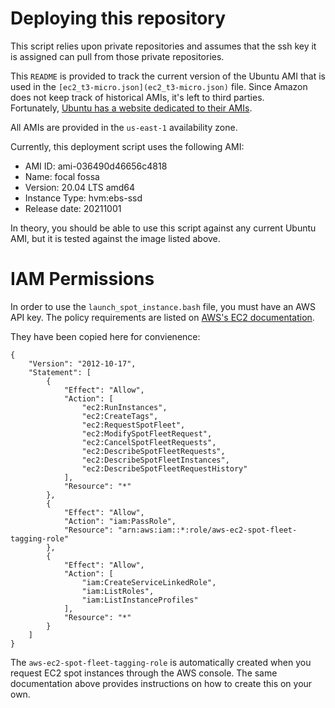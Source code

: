 # Deploying this repository

This script relies upon private repositories and assumes that the ssh
key it is assigned can pull from those private repositories.

This `README` is provided to track the current version of the Ubuntu AMI
that is used in the `[ec2_t3-micro.json](ec2_t3-micro.json)` file.  Since 
Amazon does not keep track of historical AMIs, it's left to third parties.  
Fortunately, [Ubuntu has a website dedicated to their AMIs](https://cloud-images.ubuntu.com/locator/ec2/).

All AMIs are provided in the `us-east-1` availability zone.

Currently, this deployment script uses the following AMI:

* AMI ID: ami-036490d46656c4818
* Name: focal fossa
* Version: 20.04 LTS amd64
* Instance Type: hvm:ebs-ssd
* Release date: 20211001

In theory, you should be able to use this script against any current
Ubuntu AMI, but it is tested against the image listed above.

# IAM Permissions

In order to use the `launch_spot_instance.bash` file, you must have an AWS
API key.  The policy requirements are listed on [AWS's EC2 
documentation](https://docs.aws.amazon.com/AWSEC2/latest/UserGuide/spot-fleet-requests.html).

They have been copied here for convienence:

```
{
    "Version": "2012-10-17",
    "Statement": [
        {
            "Effect": "Allow",
            "Action": [
                "ec2:RunInstances",
                "ec2:CreateTags",
                "ec2:RequestSpotFleet",
                "ec2:ModifySpotFleetRequest",
                "ec2:CancelSpotFleetRequests",
                "ec2:DescribeSpotFleetRequests",
                "ec2:DescribeSpotFleetInstances",
                "ec2:DescribeSpotFleetRequestHistory"
            ],
            "Resource": "*"
        },
        {
            "Effect": "Allow",
            "Action": "iam:PassRole",
            "Resource": "arn:aws:iam::*:role/aws-ec2-spot-fleet-tagging-role"
        },
        {
            "Effect": "Allow",
            "Action": [
                "iam:CreateServiceLinkedRole",
                "iam:ListRoles",
                "iam:ListInstanceProfiles"
            ],
            "Resource": "*"
        }
    ]
}
```

The `aws-ec2-spot-fleet-tagging-role` is automatically created when you request
EC2 spot instances through the AWS console.  The same documentation above provides
instructions on how to create this on your own.
